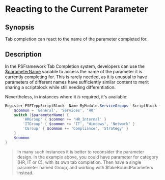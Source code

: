﻿---
sidebar_position: 1
---

# Reacting to the Current Parameter

## Synopsis

Tab completion can react to the name of the parameter completed for.

## Description

In the PSFramework Tab Completion system, developers can use the [$parameterName](../Basics/special-variables.html) variable to access the name of the parameter it is currently completing for.
This is rarely needed, as it is unusual to have parameters of different names have sufficiently similar content to merit sharing a scriptblock while still needing differentiation.

Nevertheless, in instances where it _is_ required, it's available:

```powershell
Register-PSFTeppScriptBlock -Name MyModule.ServiceGroups -ScriptBlock {
    $common = 'General', 'Services', 'HR'
    switch ($parameterName) {
        'HRGroup' { $common += 'HR_Internal' }
        'ITGroup' { $common += 'IT', 'Windows', 'Network' }
        'CGroup' { $common += 'Compliance', 'Strategy' }
    }
    $common
}
```

> In many such instances it is better to reconsider the parameter design. In the example above, you could have parameter for category (HR, IT or C), with its own tab completion. Then have a single parameter named Group, and working with $fakeBoundParameters instead.
